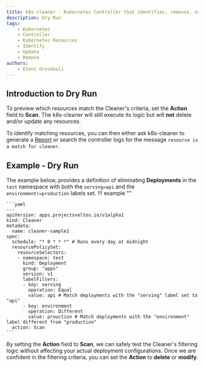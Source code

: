 ```yaml
---
title: k8s-cleaner - Kubernetes Controller that identifies, removes, or updates stale/orphaned or unhealthy resources
description: Dry Run
tags:
    - Kubernetes
    - Controller
    - Kubernetes Resources
    - Identify
    - Update
    - Remove
authors:
    - Eleni Grosdouli
---
```


## Introduction to Dry Run

To preview which resources match the Cleaner's criteria, set the **Action** field to **Scan**. The k8s-cleaner will still execute its logic but will **not** delete and/or update any resources.

To identify matching resources, you can then either ask k8s-cleaner to generate a [Report](../../../reports/k8s-cleaner_reports.md) or search the controller logs for the message `resource is a match for cleaner`.


## Example - Dry Run

The example below, provides a definition of eliminating **Deployments** in the `test` namespace with both the `serving=api` and the `environment!=production` labels set. 
!!! example ""

	```yaml
	---
    apiVersion: apps.projectsveltos.io/v1alpha1
    kind: Cleaner
    metadata:
      name: cleaner-sample1
    spec:
      schedule: "* 0 * * *" # Runs every day at midnight
      resourcePolicySet:
        resourceSelectors:
        - namespace: test
          kind: Deployment
          group: "apps"
          version: v1
          labelFilters:
          - key: serving
            operation: Equal
            value: api # Match deployments with the "serving" label set to "api"
          - key: environment
            operation: Different
            value: prouction # Match deployments with the "environment" label different from "production"
      action: Scan
	```

By setting the **Action** field to **Scan**, we can safely test the Cleaner's filtering logic without affecting your actual deployment configurations. Once we are confident in the filtering criteria, you can set the **Action** to **delete** or **modify**.
